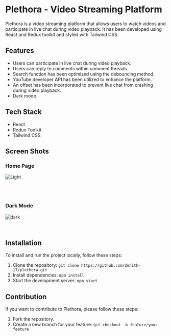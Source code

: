 <h1>Plethora - Video Streaming Platform</h1>

<p>Plethora is a video streaming platform that allows users to watch videos and participate in live chat during video playback. It has been developed using React and Redux toolkit and styled with Tailwind CSS.</p>

<h2>Features</h2>
<ul>
  <li>Users can participate in live chat during video playback.</li>
  <li>Users can reply to comments within comment threads.</li>
  <li>Search function has been optimized using the debouncing method.</li>
  <li>YouTube developer API has been utilized to enhance the platform.</li>
  <li>An offset has been incorporated to prevent live chat from crashing during video playback.</li>
  <li>Dark mode.</li>

</ul>

<h2>Tech Stack</h2>
<ul>
  <li>React</li>
  <li>Redux Toolkit</li>
  <li>Tailwind CSS</li>
</ul>
<h2>Screen Shots</h2>
<h3>Home Page</h3>


![Light](https://github.com/Zenith-17/Plethora_2.0/assets/99113156/bdf4b1db-769b-4691-97b5-1206deb705a5)

<br><br>
<h3>Dark Mode</h3>


![dark](https://github.com/Zenith-17/Plethora_2.0/assets/99113156/18eeb88a-238c-4a81-8c6b-8a2bf5776726)



<br>

<h2>Installation</h2>
<p>To install and run the project locally, follow these steps:</p>
<ol>
  <li>Clone the repository: <code>git clone https://github.com/Zenith-17/plethora.git</code></li>
  <li>Install dependencies: <code>npm install</code></li>
  <li>Start the development server: <code>npm start</code></li>
</ol>

<h2>Contribution</h2>
<p>If you want to contribute to Plethora, please follow these steps:</p>
<ol>
  <li>Fork the repository.</li>
  <li>Create a new branch for your feature: <code>git checkout -b feature/your-feature</code></li>
